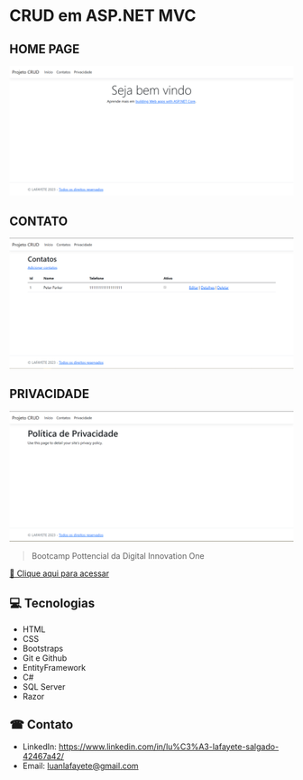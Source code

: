 # CRUD em ASP.NET MVC

## HOME PAGE
![preview](https://github.com/LuanLafayete/CRUD/blob/main/Preview/Index.PNG)

## CONTATO
![preview](https://github.com/LuanLafayete/CRUD/blob/main/Preview/Contato.PNG)

## PRIVACIDADE
![preview](https://github.com/LuanLafayete/CRUD/blob/main/Preview/Privacy.PNG)

>Bootcamp Pottencial da Digital Innovation One

[🔗 Clique aqui para acessar](https://luanlafayete.github.io/CRUD/)

## 💻 Tecnologias 
- HTML
- CSS
- Bootstraps
- Git e Github
- EntityFramework
- C#
- SQL Server
- Razor

## ☎ Contato
- LinkedIn: 
https://www.linkedin.com/in/lu%C3%A3-lafayete-salgado-42467a42/
- Email: luanlafayete@gmail.com

